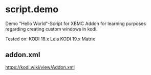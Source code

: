 # script.demo

Demo "Hello World"-Script for XBMC
Addon for learning purposes regarding creating custom windows in kodi.

Tested on:
KODI 18.x Leia
KODI 19.x Matrix

## addon.xml
https://kodi.wiki/view/Addon.xml

